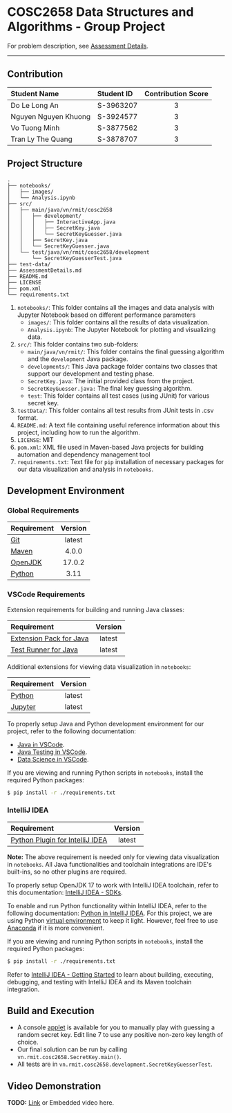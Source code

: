 # COSC2658 Data Structures and Algorithms - Group Project

For problem description, see [Assessment Details](AssessmentDetails.md).

---


## Contribution

| Student Name         | Student ID | Contribution Score |
|:---------------------|:-----------|:------------------:|
| Do Le Long An        | S-3963207  |         3          |
| Nguyen Nguyen Khuong | S-3924577  |         3          |
| Vo Tuong Minh        | S-3877562  |         3          |
| Tran Ly The Quang    | S-3878707  |         3          |


## Project Structure

```
.
├── notebooks/
│   ├── images/
│   └── Analysis.ipynb
├── src/
│   ├── main/java/vn/rmit/cosc2658
│   │   ├── development/
│   │   │   ├── InteractiveApp.java
│   │   │   ├── SecretKey.java
│   │   │   └── SecretKeyGuesser.java
│   │   ├── SecretKey.java
│   │   └── SecretKeyGuesser.java
│   └── test/java/vn/rmit/cosc2658/development
│       └── SecretKeyGuesserTest.java
├── test-data/
├── AssessmentDetails.md
├── README.md
├── LICENSE
├── pom.xml
└── requirements.txt
```

1. `notebooks/`: This folder contains all the images and data analysis with Jupyter Notebook based on different performance parameters
    - `images/`: This folder contains all the results of data visualization.
    - `Analysis.ipynb`: The Jupyter Notebook for plotting and visualizing data.
2. `src/`: This folder contains two sub-folders:
    - `main/java/vn/rmit/`: This folder contains the final guessing algorithm and the `development` Java package.
    - `developments/`: This Java package folder contains two classes that support our development and testing phase.
    - `SecretKey.java`: The initial provided class from the project.
    - `SecretKeyGuesser.java:` The final key guessing algorithm.
    - `test`: This folder contains all test cases (using JUnit) for various secret key.
3. `testData/`: This folder contains all test results from JUnit tests in .csv format.
4. `README.md`: A text file containing useful reference information about this project, including how to run the algorithm.
5. `LICENSE`: MIT
6. `pom.xml`: XML file used in Maven-based Java projects for building automation and dependency management tool
7. `requirements.txt`: Text file for `pip` installation of necessary packages for our data visualization and analysis in `notebooks`.


## Development Environment

### Global Requirements

| Requirement                        | Version |
|:-----------------------------------|:-------:|
| [Git](https://git-scm.com)         | latest  |
| [Maven](https://maven.apache.org/) |  4.0.0  |
| [OpenJDK](https://openjdk.org/)    | 17.0.2  |
| [Python](https://www.python.org/)  |  3.11   |

### VSCode Requirements

Extension requirements for building and running Java classes:

| Requirement                                                                                             | Version |
|:--------------------------------------------------------------------------------------------------------|:-------:|
| [Extension Pack for Java](https://marketplace.visualstudio.com/items?itemName=vscjava.vscode-java-pack) | latest  |
| [Test Runner for Java](https://marketplace.visualstudio.com/items?itemName=vscjava.vscode-java-test)    | latest  |

Additional extensions for viewing data visualization in `notebooks`:

| Requirement                                                                       | Version |
|:----------------------------------------------------------------------------------|:-------:|
| [Python](https://marketplace.visualstudio.com/items?itemName=ms-python.python)    | latest  |
| [Jupyter](https://marketplace.visualstudio.com/items?itemName=ms-toolsai.jupyter) | latest  |

To properly setup Java and Python development environment for our project, refer to the following documentation:

- [Java in VSCode](https://code.visualstudio.com/docs/languages/java).
- [Java Testing in VSCode](https://code.visualstudio.com/docs/java/java-testing).
- [Data Science in VSCode](https://code.visualstudio.com/docs/datascience/overview).

If you are viewing and running Python scripts in `notebooks`, install the required Python packages:

```bash
$ pip install -r ./requirements.txt
```

### IntelliJ IDEA

| Requirement                                                                        | Version |
|:-----------------------------------------------------------------------------------|:-------:|
| [Python Plugin for IntelliJ IDEA](https://plugins.jetbrains.com/plugin/631-python) | latest  |

**Note:** The above requirement is needed only for viewing data visualization in `notebooks`. All Java functionalities and toolchain integrations are IDE's built-ins, so no other plugins are required.

To properly setup OpenJDK 17 to work with IntelliJ IDEA toolchain, refer to this documentation: [IntelliJ IDEA - SDKs](https://www.jetbrains.com/help/idea/sdk.html#change-module-sdk).

To enable and run Python functionality within IntelliJ IDEA, refer to the following documentation: [Python in IntelliJ IDEA](https://www.jetbrains.com/help/idea/python.html). For this project, we are using Python [virtual environment](https://docs.python.org/3/library/venv.html) to keep it light. However, feel free to use [Anaconda](https://www.anaconda.com/) if it is more convenient.

If you are viewing and running Python scripts in `notebooks`, install the required Python packages:

```bash
$ pip install -r ./requirements.txt
```

Refer to [IntelliJ IDEA - Getting Started](https://www.jetbrains.com/help/idea/getting-started.html) to learn about building, executing, debugging, and testing with IntelliJ IDEA and its Maven toolchain integration.


## Build and Execution

- A console [applet](src/main/java/vn/rmit/cosc2658/development/InteractiveApp.java) is available for you to manually play with guessing a random secret key. Edit line 7 to use any positive non-zero key length of choice.
- Our final solution can be run by calling `vn.rmit.cosc2658.SecretKey.main()`.
- All tests are in `vn.rmit.cosc2658.development.SecretKeyGuesserTest`.


## Video Demonstration

**TODO:** [Link](insert-link-here) or Embedded video here.
